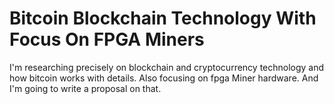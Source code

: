 # Bitcoin Blockchain Technology With Focus On FPGA Miners

I'm researching precisely on blockchain and cryptocurrency technology and how bitcoin works with details. Also focusing on fpga Miner hardware.  And I'm going to write a proposal on that.
